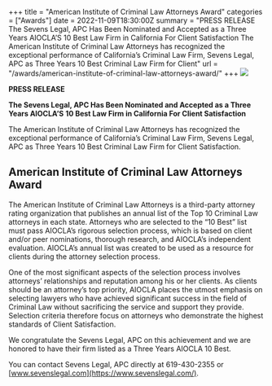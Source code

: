 +++
title = "American Institute of Criminal Law Attorneys Award"
categories = ["Awards"]
date = 2022-11-09T18:30:00Z
summary = "PRESS RELEASE The Sevens Legal, APC Has Been Nominated and Accepted as a Three Years AIOCLA’S 10 Best Law Firm in California For Client Satisfaction The American Institute of Criminal Law Attorneys has recognized the exceptional performance of California’s Criminal Law Firm, Sevens Legal, APC as Three Years 10 Best Criminal Law Firm for Client"
url = "/awards/american-institute-of-criminal-law-attorneys-award/"
+++
![](/uploads/aiocla-300x300-jpg.webp)

**PRESS RELEASE**

**The Sevens Legal, APC Has Been Nominated and Accepted as a Three Years AIOCLA’S** **10 Best Law Firm in California For Client Satisfaction**

The American Institute of Criminal Law Attorneys has recognized the exceptional performance of California’s Criminal Law Firm, Sevens Legal, APC as Three Years 10 Best Criminal Law Firm for Client Satisfaction.

## American Institute of Criminal Law Attorneys Award

The American Institute of Criminal Law Attorneys is a third-party attorney rating organization that publishes an annual list of the Top 10 Criminal Law attorneys in each state. Attorneys who are selected to the “10 Best” list must pass AIOCLA’s rigorous selection process, which is based on client and/or peer nominations, thorough research, and AIOCLA’s independent evaluation. AIOCLA’s annual list was created to be used as a resource for clients during the attorney selection process.

One of the most significant aspects of the selection process involves attorneys’ relationships and reputation among his or her clients. As clients should be an attorney’s top priority, AIOCLA places the utmost emphasis on selecting lawyers who have achieved significant success in the field of Criminal Law without sacrificing the service and support they provide. Selection criteria therefore focus on attorneys who demonstrate the highest standards of Client Satisfaction.

We congratulate the Sevens Legal, APC on this achievement and we are honored to have their firm listed as a Three Years AIOCLA 10 Best.

You can contact Sevens Legal, APC directly at 619-430-2355 or [www.sevenslegal.com](https://www.sevenslegal.com/).